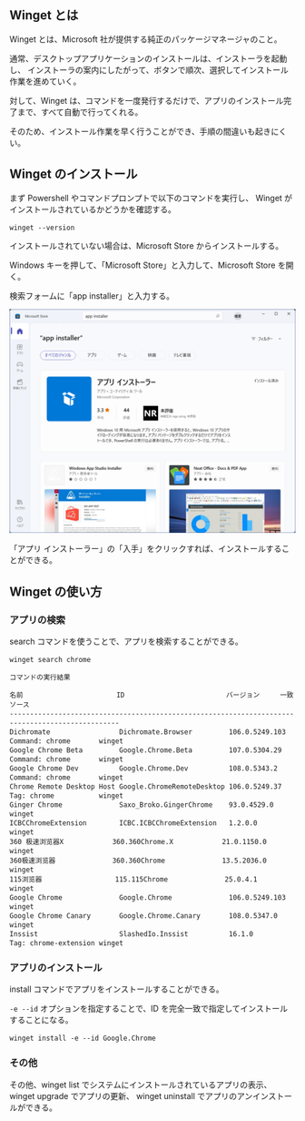 ## Winget とは

Winget とは、Microsoft 社が提供する純正のパッケージマネージャのこと。

通常、デスクトップアプリケーションのインストールは、インストーラを起動し、
インストーラの案内にしたがって、ボタンで順次、選択してインストール作業を進めていく。

対して、Winget は、コマンドを一度発行するだけで、アプリのインストール完了まで、すべて自動で行ってくれる。

そのため、インストール作業を早く行うことができ、手順の間違いも起きにくい。

## Winget のインストール

まず Powershell やコマンドプロンプトで以下のコマンドを実行し、
Winget がインストールされているかどうかを確認する。

``` console
winget --version
```

インストールされていない場合は、Microsoft Store からインストールする。

Windows キーを押して、「Microsoft Store」と入力して、Microsoft Store を開く。

検索フォームに「app installer」と入力する。

![検索フォームに「app installer」と入力](./images/microsoft-store.png)

「アプリ インストーラー」の「入手」をクリックすれば、インストールすることができる。

## Winget の使い方

### アプリの検索

search コマンドを使うことで、アプリを検索することができる。

``` console
winget search chrome
```

`コマンドの実行結果`
``` console
名前                       ID                         バージョン     一致                  ソース
-------------------------------------------------------------------------------------------------
Dichromate                 Dichromate.Browser         106.0.5249.103 Command: chrome       winget
Google Chrome Beta         Google.Chrome.Beta         107.0.5304.29  Command: chrome       winget
Google Chrome Dev          Google.Chrome.Dev          108.0.5343.2   Command: chrome       winget
Chrome Remote Desktop Host Google.ChromeRemoteDesktop 106.0.5249.37  Tag: chrome           winget
Ginger Chrome              Saxo_Broko.GingerChrome    93.0.4529.0                          winget
ICBCChromeExtension        ICBC.ICBCChromeExtension   1.2.0.0                              winget
360 极速浏览器X            360.360Chrome.X            21.0.1150.0                          winget
360极速浏览器              360.360Chrome              13.5.2036.0                          winget
115浏览器                  115.115Chrome              25.0.4.1                             winget
Google Chrome              Google.Chrome              106.0.5249.103                       winget
Google Chrome Canary       Google.Chrome.Canary       108.0.5347.0                         winget
Inssist                    SlashedIo.Inssist          16.1.0         Tag: chrome-extension winget
```

### アプリのインストール

install コマンドでアプリをインストールすることができる。

`-e --id` オプションを指定することで、ID を完全一致で指定してインストールすることになる。

``` console
winget install -e --id Google.Chrome
```

### その他

その他、winget list でシステムにインストールされているアプリの表示、  
winget upgrade でアプリの更新、
winget uninstall でアプリのアンインストールができる。
